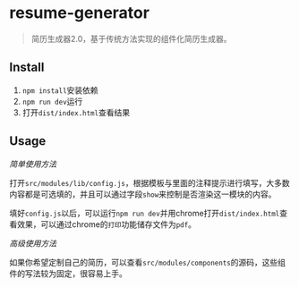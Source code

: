 # resume-generator
> 简历生成器2.0，基于传统方法实现的组件化简历生成器。

## Install
1. `npm install`安装依赖
2. `npm run dev`运行
3. 打开`dist/index.html`查看结果

## Usage
*简单使用方法*

打开`src/modules/lib/config.js`，根据模板与里面的注释提示进行填写，大多数内容都是可选填的，并且可以通过字段`show`来控制是否渲染这一模块的内容。

填好`config.js`以后，可以运行`npm run dev`并用chrome打开`dist/index.html`查看效果，可以通过chrome的`打印`功能储存文件为`pdf`。

*高级使用方法*

如果你希望定制自己的简历，可以查看`src/modules/components`的源码，这些组件的写法较为固定，很容易上手。